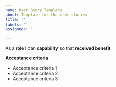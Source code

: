 ```yaml
---
name: User Story Template
about: Template for the user stories
title: ''
labels: ''
assignees: ''

---
```


As a **role** I can **capability** so that **received benefit**

**Acceptance criteria**

- Acceptance criteria 1
- Acceptance criteria 2
- Acceptance criteria 3
